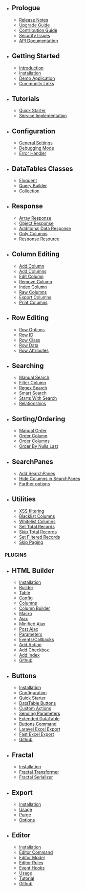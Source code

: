 - ## Prologue
	- [Release Notes](/docs/{{package}}/{{version}}/releases)
	- [Upgrade Guide](/docs/{{package}}/{{version}}/upgrade)
	- [Contribution Guide](/docs/{{package}}/{{version}}/contributing)
    - [Security Issues](/docs/{{package}}/{{version}}/security)
	- [API Documentation](http://yajra.github.io/{{package}}/api/{{version}})

- ## Getting Started
    - [Introduction](/docs/{{package}}/{{version}}/introduction)
	- [Installation](/docs/{{package}}/{{version}}/installation)
    - [Demo Application](https://datatables.yajrabox.com/)
    - [Community Links](/docs/{{package}}/{{version}}/community-links)

- ## Tutorials
	- [Quick Starter](/docs/{{package}}/{{version}}/quick-starter)
	- [Service Implementation](https://datatables.yajrabox.com/service)

- ## Configuration
    - [General Settings](/docs/{{package}}/{{version}}/general-settings)
    - [Debugging Mode](/docs/{{package}}/{{version}}/debugger)
    - [Error Handler](/docs/{{package}}/{{version}}/error-handler)

- ## DataTables Classes
	- [Eloquent](/docs/{{package}}/{{version}}/engine-eloquent)
	- [Query Builder](/docs/{{package}}/{{version}}/engine-query)
	- [Collection](/docs/{{package}}/{{version}}/engine-collection)

- ## Response
	- [Array Response](/docs/{{package}}/{{version}}/response-array)
	- [Object Response](/docs/{{package}}/{{version}}/response-object)
	- [Additional Data Response](/docs/{{package}}/{{version}}/response-with)
	- [Only Columns](/docs/{{package}}/{{version}}/response-only)
	- [Response Resource](/docs/{{package}}/{{version}}/response-resource)

- ## Column Editing
	- [Add Column](/docs/{{package}}/{{version}}/add-column)
	- [Add Columns](/docs/{{package}}/{{version}}/add-columns)
	- [Edit Column](/docs/{{package}}/{{version}}/edit-column)
	- [Remove Column](/docs/{{package}}/{{version}}/remove-column)
	- [Index Column](/docs/{{package}}/{{version}}/index-column)
	- [Raw Columns](/docs/{{package}}/{{version}}/raw-columns)
	- [Export Columns](/docs/{{package}}/{{version}}/export-column)
	- [Print Columns](/docs/{{package}}/{{version}}/print-column)

- ## Row Editing
	- [Row Options](/docs/{{package}}/{{version}}/row-options)
	- [Row ID](/docs/{{package}}/{{version}}/row-options#row-id)
	- [Row Class](/docs/{{package}}/{{version}}/row-options#row-class)
	- [Row Data](/docs/{{package}}/{{version}}/row-options#row-data)
	- [Row Attributes](/docs/{{package}}/{{version}}/row-options#row-attributes)

- ## Searching
	- [Manual Search](/docs/{{package}}/{{version}}/manual-search)
	- [Filter Column](/docs/{{package}}/{{version}}/filter-column)
	- [Regex Search](/docs/{{package}}/{{version}}/regex)
	- [Smart Search](/docs/{{package}}/{{version}}/smart-search)
	- [Starts With Search](/docs/{{package}}/{{version}}/starts-with-search)
	- [Relationships](/docs/{{package}}/{{version}}/relationships)

- ## Sorting/Ordering
	- [Manual Order](/docs/{{package}}/{{version}}/manual-order)
	- [Order Column](/docs/{{package}}/{{version}}/order-column)
	- [Order Columns](/docs/{{package}}/{{version}}/order-columns)
	- [Order By Nulls Last](/docs/{{package}}/{{version}}/order-by-nulls-last)

- ## SearchPanes
    - [Add SearchPanes](/docs/{{package}}/{{version}}/search-panes-starter)
    - [Hide Columns in SearchPanes](/docs/{{package}}/{{version}}/search-panes-hide-columns)
    - [Further options](/docs/{{package}}/{{version}}/search-panes-options)

- ## Utilities
	- [XSS filtering](/docs/{{package}}/{{version}}/xss)
	- [Blacklist Columns](/docs/{{package}}/{{version}}/blacklist)
	- [Whitelist Columns](/docs/{{package}}/{{version}}/whitelist)
	- [Set Total Records](/docs/{{package}}/{{version}}/set-total-records)
	- [Skip Total Records](/docs/{{package}}/{{version}}/skip-total-records)
	- [Set Filtered Records](/docs/{{package}}/{{version}}/set-filtered-records)
	- [Skip Paging](/docs/{{package}}/{{version}}/skip-paging)

### PLUGINS

- ## HTML Builder
    - [Installation](/docs/{{package}}/{{version}}/html-installation)
    - [Builder](/docs/{{package}}/{{version}}/html-builder)
    - [Table](/docs/{{package}}/{{version}}/html-builder-table)
    - [Config](/docs/{{package}}/{{version}}/html-builder-config)
    - [Columns](/docs/{{package}}/{{version}}/html-builder-column)
    - [Column Builder](/docs/{{package}}/{{version}}/html-builder-column-builder)
    - [Macro](/docs/{{package}}/{{version}}/html-builder-macro)
    - [Ajax](/docs/{{package}}/{{version}}/html-builder-ajax)
    - [Minified Ajax](/docs/{{package}}/{{version}}/html-builder-minified-ajax)
    - [Post Ajax](/docs/{{package}}/{{version}}/html-builder-post-ajax)
    - [Parameters](/docs/{{package}}/{{version}}/html-builder-parameters)
    - [Events/Callbacks](/docs/{{package}}/{{version}}/html-builder-callbacks)
    - [Add Action](/docs/{{package}}/{{version}}/html-builder-action)
    - [Add Checkbox](/docs/{{package}}/{{version}}/html-builder-checkbox)
    - [Add Index](/docs/{{package}}/{{version}}/html-builder-index)
    - [Github](https://github.com/yajra/laravel-datatables-html)

- ## Buttons
    - [Installation](/docs/{{package}}/{{version}}/buttons-installation)
    - [Configuration](/docs/{{package}}/{{version}}/buttons-config)
    - [Quick Starter](/docs/{{package}}/{{version}}/buttons-starter)
    - [DataTable Buttons](/docs/{{package}}/{{version}}/buttons-export)
    - [Custom Actions](/docs/{{package}}/{{version}}/buttons-custom)
    - [Sending Parameters](/docs/{{package}}/{{version}}/buttons-with)
    - [Extended DataTable](/docs/{{package}}/{{version}}/buttons-extended)
    - [Buttons Command](/docs/{{package}}/{{version}}/buttons-console)
    - [Laravel Excel Export](/docs/{{package}}/{{version}}/buttons-laravel-excel)
    - [Fast Excel Export](/docs/{{package}}/{{version}}/buttons-fast-excel)
    - [Github](https://github.com/yajra/laravel-datatables-buttons)

- ## Fractal
    - [Installation](/docs/{{package}}/{{version}}/fractal-installation)
    - [Fractal Transformer](/docs/{{package}}/{{version}}/response-fractal)
    - [Fractal Serializer](/docs/{{package}}/{{version}}/response-fractal-serializer)

- ## Export
    - [Installation](/docs/{{package}}/{{version}}/exports-installation)
    - [Usage](/docs/{{package}}/{{version}}/exports-usage)
    - [Purge](/docs/{{package}}/{{version}}/exports-purge)
    - [Options](/docs/{{package}}/{{version}}/exports-options)

- ## Editor
    - [Installation](/docs/{{package}}/{{version}}/editor-installation)
    - [Editor Command](/docs/{{package}}/{{version}}/editor-command)
    - [Editor Model](/docs/{{package}}/{{version}}/editor-model)
    - [Editor Rules](/docs/{{package}}/{{version}}/editor-rules)
    - [Event Hooks](/docs/{{package}}/{{version}}/editor-events)
    - [Usage](/docs/{{package}}/{{version}}/editor-usage)
    - [Tutorial](/docs/{{package}}/{{version}}/editor-tutorial)
    - [Github](https://github.com/yajra/laravel-datatables-editor)
